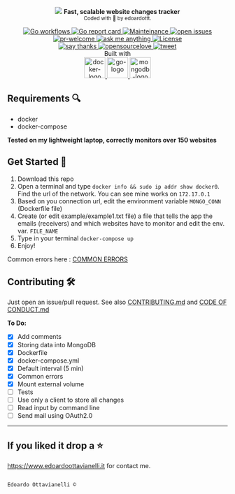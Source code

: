 
<p align="center">
  <!-- logo -->
  <img src="https://github.com/edoardottt/gochanges/blob/master/images/gochanges.png">
  <b>Fast, scalable website changes tracker</b><br>
  <sub>
    Coded with 💙 by edoardottt.
  </sub>
</p>
<!-- badges -->
<p align="center">
  <!-- build -->
  <a href="#">
    <img src="https://github.com/edoardottt/gochanges/workflows/Go/badge.svg" alt="Go workflows" />
  </a>
  <!-- go report card -->
  <a href="https://goreportcard.com/report/github.com/edoardottt/gochanges">
    <img src="https://goreportcard.com/badge/github.com/edoardottt/gochanges" alt="Go report card" />
  </a>
    <!-- mainteinance -->
  <a href="https://edoardoottavianelli.it">
    <img src="https://img.shields.io/badge/Maintained%3F-yes-green.svg" alt="Mainteinance" />
  </a>
      <!-- open-issues -->
  <a href="https://edoardoottavianelli.it">
    <img src="https://img.shields.io/github/issues/Naereen/StrapDown.js.svg" alt="open issues" />
  </a>
  
  <br>
  
  <!-- pr-welcome -->
  <a href="https://edoardoottavianelli.it">
    <img src="https://img.shields.io/badge/PRs-welcome-brightgreen.svg?style=flat-square" alt="pr-welcome" />
  </a>
  <!-- ask-me-anything -->
  <a href="https://edoardoottavianelli.it">
    <img src="https://img.shields.io/badge/Ask%20me-anything-1abc9c.svg" alt="ask me anything" />
  </a>
  <!-- license AGPLv3.0 -->
  <a href="https://github.com/edoardottt/gochanges/blob/master/LICENSE">
    <img src="https://github.com/edoardottt/gochanges/blob/master/images/licenseBadge.svg" alt="License" />
  </a>

  <br>
  <!-- Say thanks -->
  <a href="https://saythanks.io/to/edoardott%40gmail.com">
    <img src="https://img.shields.io/badge/Say%20Thanks-!-1EAEDB.svg" alt="say thanks" />
  </a>
    <!-- Open-source-love -->
  <a href="https://edoardoottavianelli.it">
    <img src="https://badges.frapsoft.com/os/v2/open-source.png?v=103" alt="opensourcelove" />
  </a>
  <!-- Tweet -->
  <a href="https://twitter.com/intent/tweet?text=Try%20this%20amazing%20tool!%20Just%20love%20it!%20https%3A%2F%2Fgithub.com%2Fedoardottt%2Fgochanges">
    <img src="https://img.shields.io/twitter/url/http/shields.io.svg?style=social" alt="tweet" />
  </a>
  
  <br>
  Built with<br>
  <!-- docker logo-->
  <a href="https://docker.com">
    <img widht="48" height="48" src="https://github.com/edoardottt/gochanges/blob/master/images/docker-logo.png" alt="docker-logo" />
  </a>
  <!-- go logo-->
  <a href="https://golang.org">
    <img widht="48" height="48" src="https://github.com/edoardottt/gochanges/blob/master/images/golang-logo.png" alt="go-logo" />
  </a>
  <!-- mongodb logo-->
  <a href="https://mongodb.com">
    <img widht="48" height="48" src="https://github.com/edoardottt/gochanges/blob/master/images/mongodb-logo.png" alt="mongodb-logo" />
  </a>
</p>

Requirements 🔍
----------

- docker
- docker-compose

**Tested on my lightweight laptop, correctly monitors over 150 websites**

Get Started 🎉
-------

1. Download this repo
2. Open a terminal and type `docker info && sudo ip addr show docker0`. Find the url of the network.
  You can see mine works on `172.17.0.1`
3. Based on you connection url, edit the environment variable `MONGO_CONN` (Dockerfile file)
4. Create (or edit example/example1.txt file) a file that tells the app the emails (receivers) 
  and which websites have to monitor and edit the env. var. `FILE_NAME`
6. Type in your terminal `docker-compose up`
7. Enjoy!

Common errors here : [COMMON ERRORS](https://github.com/edoardottt/gochanges/blob/master/COMMON_ERRORS.md)

Contributing 🛠
-------

Just open an issue/pull request. See also [CONTRIBUTING.md](https://github.com/edoardottt/gochanges/blob/master/CONTRIBUTING.md) and [CODE OF CONDUCT.md](https://github.com/edoardottt/gochanges/blob/master/CODE_OF_CONDUCT.md)

**To Do:**

- [x] Add comments
- [x] Storing data into MongoDB
- [x] Dockerfile
- [x] docker-compose.yml
- [x] Default interval (5 min)
- [x] Common errors
- [x] Mount external volume
- [ ] Tests
- [ ] Use only a client to store all changes
- [ ] Read input by command line 
- [ ] Send mail using OAuth2.0

--------------------------
If you liked it drop a :star:
--------------------------

https://www.edoardoottavianelli.it for contact me.


  
                                                                            Edoardo Ottavianelli ©
